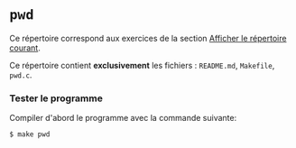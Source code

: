 #   `pwd`

Ce répertoire correspond aux exercices de la section
[Afficher le répertoire courant](http://www.fil.univ-lille1.fr/~hym/e/pds/tp/tdfs-cmd.html).

Ce répertoire contient **exclusivement** les fichiers :
`README.md`, `Makefile`, `pwd.c`.


### Tester le programme

Compiler d'abord le programme avec la commande suivante:
````
$ make pwd
`````
